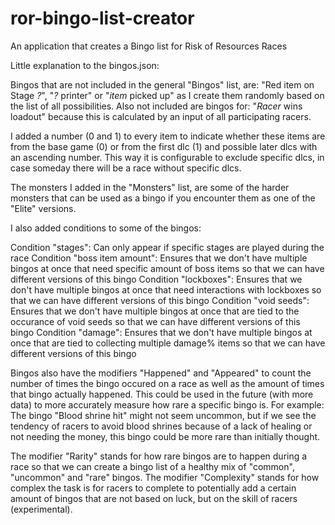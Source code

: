 # ror-bingo-list-creator
An application that creates a Bingo list for Risk of Resources Races


Little explanation to the bingos.json:

Bingos that are not included in the general "Bingos" list, are: "Red item on Stage _?_", "_?_ printer" or "_item_ picked up" as I create them randomly based on the list of all possibilities.
Also not included are bingos for: "_Racer_ wins loadout" because this is calculated by an input of all participating racers.

I added a number (0 and 1) to every item to indicate whether these items are from the base game (0) or from the first dlc (1) and possible later dlcs with an ascending number.
This way it is configurable to exclude specific dlcs, in case someday there will be a race without specific dlcs.

The monsters I added in the "Monsters" list, are some of the harder monsters that can be used as a bingo if you encounter them as one of the "Elite" versions.

I also added conditions to some of the bingos:

Condition "stages": Can only appear if specific stages are played during the race
Condition "boss item amount": Ensures that we don't have multiple bingos at once that need specific amount of boss items so that we can have different versions of this bingo
Condition "lockboxes": Ensures that we don't have multiple bingos at once that need interactions with lockboxes so that we can have different versions of this bingo
Condition "void seeds": Ensures that we don't have multiple bingos at once that are tied to the occurance of void seeds so that we can have different versions of this bingo
Condition "damage": Ensures that we don't have multiple bingos at once that are tied to collecting multiple damage% items so that we can have different versions of this bingo

Bingos also have the modifiers "Happened" and "Appeared" to count the number of times the bingo occured on a race as well as the amount of times that bingo actually happened.
This could be used in the future (with more data) to more accurately measure how rare a specific bingo is.
For example: The bingo "Blood shrine hit" might not seem uncommon, but if we see the tendency of racers to avoid blood shrines because of a lack of healing or not needing the money, this bingo could be more rare than initially thought.

The modifier "Rarity" stands for how rare bingos are to happen during a race so that we can create a bingo list of a healthy mix of "common", "uncommon" and "rare" bingos.
The modifier "Complexity" stands for how complex the task is for racers to complete to potentially add a certain amount of bingos that are not based on luck, but on the skill of racers (experimental).